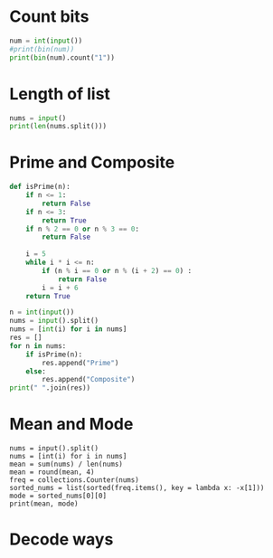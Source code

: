 # Count bits
```Python
num = int(input())
#print(bin(num))
print(bin(num).count("1"))
```

# Length of list
```Python
nums = input()
print(len(nums.split()))
```
# Prime and Composite
```Python
def isPrime(n):
    if n <= 1:
        return False
    if n <= 3:
        return True
    if n % 2 == 0 or n % 3 == 0:
        return False
    
    i = 5
    while i * i <= n:
        if (n % i == 0 or n % (i + 2) == 0) : 
            return False
        i = i + 6
    return True

n = int(input())
nums = input().split()
nums = [int(i) for i in nums]
res = []
for n in nums:
    if isPrime(n):
        res.append("Prime")
    else:
        res.append("Composite")
print(" ".join(res))

```
# Mean and Mode
```n = int(input())
nums = input().split()
nums = [int(i) for i in nums]
mean = sum(nums) / len(nums)
mean = round(mean, 4)
freq = collections.Counter(nums)
sorted_nums = list(sorted(freq.items(), key = lambda x: -x[1]))
mode = sorted_nums[0][0]
print(mean, mode)
```
# Decode ways
```Python

```
